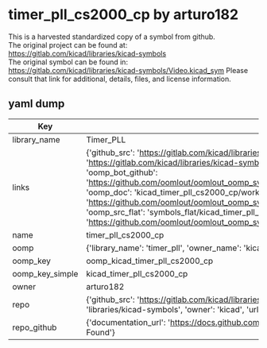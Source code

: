 # timer_pll_cs2000_cp by arturo182  
This is a harvested standardized copy of a symbol from github.  
The original project can be found at:  
https://gitlab.com/kicad/libraries/kicad-symbols  
The original symbol can be found in:
https://gitlab.com/kicad/libraries/kicad-symbols/Video.kicad_sym
Please consult that link for additional, details, files, and license information.  
## yaml dump  
| Key | Value |  
| --- | --- |  
| library_name | Timer_PLL |  
| links | {'github_src': 'https://gitlab.com/kicad/libraries/kicad-symbols/Video.kicad_sym', 'github_src_repo': 'https://gitlab.com/kicad/libraries/kicad-symbols', 'oomp_bot': 'kicad_timer_pll_cs2000_cp/working', 'oomp_bot_github': 'https://github.com/oomlout/oomlout_oomp_symbol_bot/tree/main/kicad_timer_pll_cs2000_cp/working', 'oomp_doc': 'kicad_timer_pll_cs2000_cp/working', 'oomp_doc_github': 'https://github.com/oomlout/oomlout_oomp_symbol_doc/tree/main/kicad_timer_pll_cs2000_cp/working', 'oomp_src_flat': 'symbols_flat/kicad_timer_pll_cs2000_cp/working', 'oomp_src_flat_github': 'https://github.com/oomlout/oomlout_oomp_symbol_src/tree/main/kicad_timer_pll_cs2000_cp/working'} |  
| name | timer_pll_cs2000_cp |  
| oomp | {'library_name': 'timer_pll', 'owner_name': 'kicad', 'symbol_name': 'timer_pll_cs2000_cp'} |  
| oomp_key | oomp_kicad_timer_pll_cs2000_cp |  
| oomp_key_simple | kicad_timer_pll_cs2000_cp |  
| owner | arturo182 |  
| repo | {'github_src': 'https://gitlab.com/kicad/libraries/kicad-symbols/Video.kicad_sym', 'name': 'libraries/kicad-symbols', 'owner': 'kicad', 'url': 'https://gitlab.com/kicad/libraries/kicad-symbols'} |  
| repo_github | {'documentation_url': 'https://docs.github.com/rest/repos/repos#get-a-repository', 'message': 'Not Found'} |  

